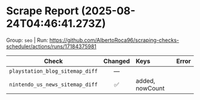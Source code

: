 # Scrape Report (2025-08-24T04:46:41.273Z)

Group: `seo`  |  Run: https://github.com/AlbertoRoca96/scraping-checks-scheduler/actions/runs/17184375981

| Check | Changed | Keys | Error |
|---|:---:|:--|:--|
| `playstation_blog_sitemap_diff` | — |  |  |
| `nintendo_us_news_sitemap_diff` | ✅ | added, nowCount |  |
